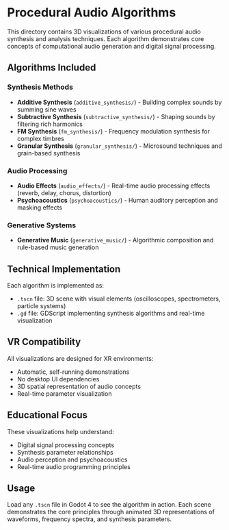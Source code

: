 # Procedural Audio Algorithms

This directory contains 3D visualizations of various procedural audio synthesis and analysis techniques. Each algorithm demonstrates core concepts of computational audio generation and digital signal processing.

## Algorithms Included

### Synthesis Methods
- **Additive Synthesis** (`additive_synthesis/`) - Building complex sounds by summing sine waves
- **Subtractive Synthesis** (`subtractive_synthesis/`) - Shaping sounds by filtering rich harmonics
- **FM Synthesis** (`fm_synthesis/`) - Frequency modulation synthesis for complex timbres
- **Granular Synthesis** (`granular_synthesis/`) - Microsound techniques and grain-based synthesis

### Audio Processing
- **Audio Effects** (`audio_effects/`) - Real-time audio processing effects (reverb, delay, chorus, distortion)
- **Psychoacoustics** (`psychoacoustics/`) - Human auditory perception and masking effects

### Generative Systems
- **Generative Music** (`generative_music/`) - Algorithmic composition and rule-based music generation

## Technical Implementation

Each algorithm is implemented as:
- `.tscn` file: 3D scene with visual elements (oscilloscopes, spectrometers, particle systems)
- `.gd` file: GDScript implementing synthesis algorithms and real-time visualization

## VR Compatibility

All visualizations are designed for XR environments:
- Automatic, self-running demonstrations
- No desktop UI dependencies
- 3D spatial representation of audio concepts
- Real-time parameter visualization

## Educational Focus

These visualizations help understand:
- Digital signal processing concepts
- Synthesis parameter relationships
- Audio perception and psychoacoustics
- Real-time audio programming principles

## Usage

Load any `.tscn` file in Godot 4 to see the algorithm in action. Each scene demonstrates the core principles through animated 3D representations of waveforms, frequency spectra, and synthesis parameters.
